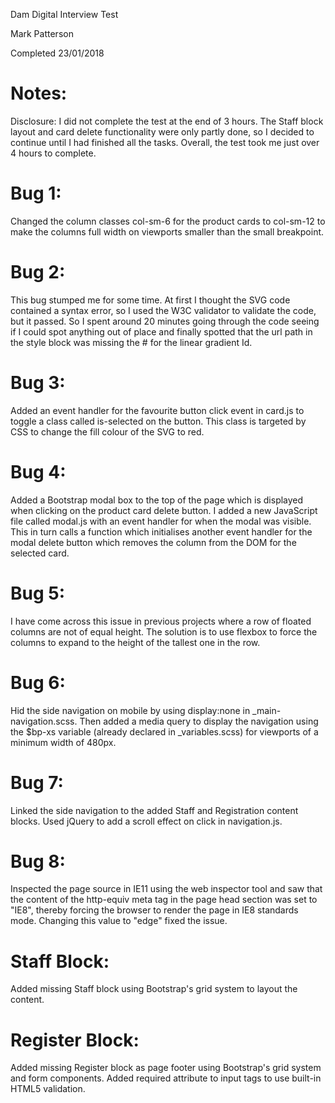 Dam Digital Interview Test

Mark Patterson

Completed 23/01/2018

Notes:
======

Disclosure: I did not complete the test at the end of 3 hours. The Staff block layout and card delete functionality were only partly done, so I decided to continue until I had finished all the tasks. Overall, the test took me just over 4 hours to complete.

Bug 1:
======
Changed the column classes col-sm-6 for the product cards to col-sm-12 to make the columns full width on viewports smaller than the small breakpoint.

Bug 2:
======
This bug stumped me for some time. At first I thought the SVG code contained a syntax error, so I used the W3C validator to validate the code, but it passed. So I spent around 20 minutes going through the code seeing if I could spot anything out of place and finally spotted that the url path in the style block was missing the # for the linear gradient Id.

Bug 3:
======
Added an event handler for the favourite button click event in card.js to toggle a class called is-selected on the button. This class is targeted by CSS to change the fill colour of the SVG to red.

Bug 4:
======
Added a Bootstrap modal box to the top of the page which is displayed when clicking on the product card delete button. I added a new JavaScript file called modal.js with an event handler for when the modal was visible. This in turn calls a function which initialises another event handler for the modal delete button which removes the column from the DOM for the selected card.

Bug 5:
======
I have come across this issue in previous projects where a row of floated columns are not of equal height. The solution is to use flexbox to force the columns to expand to the height of the tallest one in the row.

Bug 6:
======
Hid the side navigation on mobile by using display:none in _main-navigation.scss. Then added a media query to display the navigation using the $bp-xs variable (already declared in _variables.scss) for viewports of a minimum width of 480px.

Bug 7:
======
Linked the side navigation to the added Staff and Registration content blocks. Used jQuery to add a scroll effect on click in navigation.js.

Bug 8:
======
Inspected the page source in IE11 using the web inspector tool and saw that the content of the http-equiv meta tag in the page head section was set to "IE8", thereby forcing the browser to render the page in IE8 standards mode. Changing this value to "edge" fixed the issue.

Staff Block:
============
Added missing Staff block using Bootstrap's grid system to layout the content.

Register Block:
===============
Added missing Register block as page footer using Bootstrap's grid system and form components. Added required attribute to input tags to use built-in HTML5 validation.
